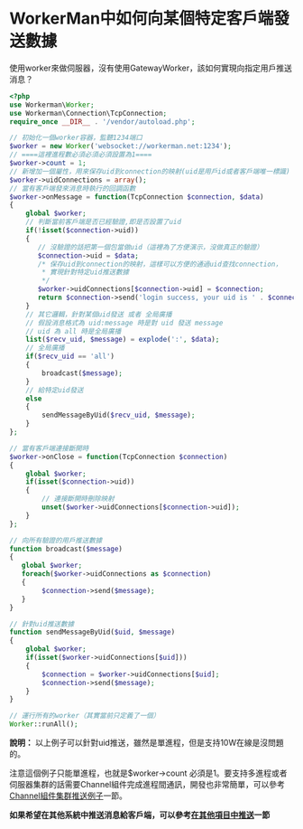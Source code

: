 # WorkerMan中如何向某個特定客戶端發送數據
使用worker來做伺服器，沒有使用GatewayWorker，該如何實現向指定用戶推送消息？

```php
<?php
use Workerman\Worker;
use Workerman\Connection\TcpConnection;
require_once __DIR__ . '/vendor/autoload.php';

// 初始化一個worker容器，監聽1234端口
$worker = new Worker('websocket://workerman.net:1234');
// ====這裡進程數必須必須必須設置為1====
$worker->count = 1;
// 新增加一個屬性，用來保存uid到connection的映射(uid是用戶id或者客戶端唯一標識)
$worker->uidConnections = array();
// 當有客戶端發來消息時執行的回調函數
$worker->onMessage = function(TcpConnection $connection, $data)
{
    global $worker;
    // 判斷當前客戶端是否已經驗證,即是否設置了uid
    if(!isset($connection->uid))
    {
       // 沒驗證的話把第一個包當做uid（這裡為了方便演示，沒做真正的驗證）
       $connection->uid = $data;
       /* 保存uid到connection的映射，這樣可以方便的通過uid查找connection，
        * 實現針對特定uid推送數據
        */
       $worker->uidConnections[$connection->uid] = $connection;
       return $connection->send('login success, your uid is ' . $connection->uid);
    }
    // 其它邏輯，針對某個uid發送 或者 全局廣播
    // 假設消息格式為 uid:message 時是對 uid 發送 message
    // uid 為 all 時是全局廣播
    list($recv_uid, $message) = explode(':', $data);
    // 全局廣播
    if($recv_uid == 'all')
    {
        broadcast($message);
    }
    // 給特定uid發送
    else
    {
        sendMessageByUid($recv_uid, $message);
    }
};

// 當有客戶端連接斷開時
$worker->onClose = function(TcpConnection $connection)
{
    global $worker;
    if(isset($connection->uid))
    {
        // 連接斷開時刪除映射
        unset($worker->uidConnections[$connection->uid]);
    }
};

// 向所有驗證的用戶推送數據
function broadcast($message)
{
   global $worker;
   foreach($worker->uidConnections as $connection)
   {
        $connection->send($message);
   }
}

// 針對uid推送數據
function sendMessageByUid($uid, $message)
{
    global $worker;
    if(isset($worker->uidConnections[$uid]))
    {
        $connection = $worker->uidConnections[$uid];
        $connection->send($message);
    }
}

// 運行所有的worker（其實當前只定義了一個）
Worker::runAll();
```
**說明：**
以上例子可以針對uid推送，雖然是單進程，但是支持10W在線是沒問題的。

注意這個例子只能單進程，也就是$worker->count 必須是1。要支持多進程或者伺服器集群的話需要Channel組件完成進程間通訊，開發也非常簡單，可以參考[Channel組件集群推送例子](../components/channel-examples.md)一節。

**如果希望在其他系統中推送消息給客戶端，可以參考[在其他項目中推送](push-in-other-project.md)一節**
